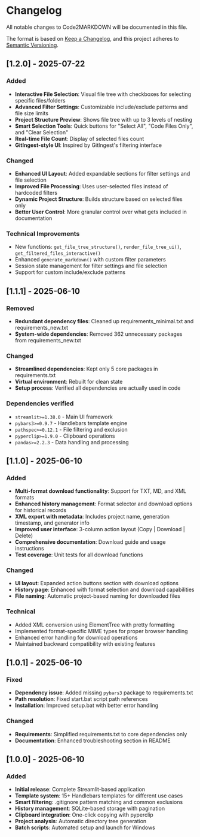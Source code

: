 # Changelog

All notable changes to Code2MARKDOWN will be documented in this file.

The format is based on [Keep a Changelog](https://keepachangelog.com/en/1.0.0/),
and this project adheres to [Semantic Versioning](https://semver.org/spec/v2.0.0.html).

## [1.2.0] - 2025-07-22

### Added
- **Interactive File Selection**: Visual file tree with checkboxes for selecting specific files/folders
- **Advanced Filter Settings**: Customizable include/exclude patterns and file size limits
- **Project Structure Preview**: Shows file tree with up to 3 levels of nesting 
- **Smart Selection Tools**: Quick buttons for "Select All", "Code Files Only", and "Clear Selection"
- **Real-time File Count**: Display of selected files count
- **GitIngest-style UI**: Inspired by GitIngest's filtering interface

### Changed  
- **Enhanced UI Layout**: Added expandable sections for filter settings and file selection
- **Improved File Processing**: Uses user-selected files instead of hardcoded filters
- **Dynamic Project Structure**: Builds structure based on selected files only
- **Better User Control**: More granular control over what gets included in documentation

### Technical Improvements
- New functions: `get_file_tree_structure()`, `render_file_tree_ui()`, `get_filtered_files_interactive()`
- Enhanced `generate_markdown()` with custom filter parameters
- Session state management for filter settings and file selection
- Support for custom include/exclude patterns

## [1.1.1] - 2025-06-10

### Removed
- **Redundant dependency files**: Cleaned up requirements_minimal.txt and requirements_new.txt
- **System-wide dependencies**: Removed 362 unnecessary packages from requirements_new.txt

### Changed
- **Streamlined dependencies**: Kept only 5 core packages in requirements.txt
- **Virtual environment**: Rebuilt for clean state
- **Setup process**: Verified all dependencies are actually used in code

### Dependencies verified
- `streamlit>=1.38.0` - Main UI framework
- `pybars3>=0.9.7` - Handlebars template engine
- `pathspec>=0.12.1` - File filtering and exclusion
- `pyperclip>=1.9.0` - Clipboard operations
- `pandas>=2.2.3` - Data handling and processing

## [1.1.0] - 2025-06-10

### Added
- **Multi-format download functionality**: Support for TXT, MD, and XML formats
- **Enhanced history management**: Format selector and download options for historical records
- **XML export with metadata**: Includes project name, generation timestamp, and generator info
- **Improved user interface**: 3-column action layout (Copy | Download | Delete)
- **Comprehensive documentation**: Download guide and usage instructions
- **Test coverage**: Unit tests for all download functions

### Changed
- **UI layout**: Expanded action buttons section with download options
- **History page**: Enhanced with format selection and download capabilities
- **File naming**: Automatic project-based naming for downloaded files

### Technical
- Added XML conversion using ElementTree with pretty formatting
- Implemented format-specific MIME types for proper browser handling
- Enhanced error handling for download operations
- Maintained backward compatibility with existing features

## [1.0.1] - 2025-06-10

### Fixed
- **Dependency issue**: Added missing `pybars3` package to requirements.txt
- **Path resolution**: Fixed start.bat script path references
- **Installation**: Improved setup.bat with better error handling

### Changed
- **Requirements**: Simplified requirements.txt to core dependencies only
- **Documentation**: Enhanced troubleshooting section in README

## [1.0.0] - 2025-06-10

### Added
- **Initial release**: Complete Streamlit-based application
- **Template system**: 15+ Handlebars templates for different use cases
- **Smart filtering**: .gitignore pattern matching and common exclusions
- **History management**: SQLite-based storage with pagination
- **Clipboard integration**: One-click copying with pyperclip
- **Project analysis**: Automatic directory tree generation
- **Batch scripts**: Automated setup and launch for Windows
